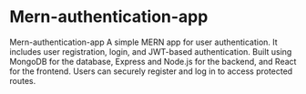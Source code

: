 # Mern-authentication-app
Mern-authentication-app A simple MERN app for user authentication. It includes user registration, login, and JWT-based authentication. Built using MongoDB for the database, Express and Node.js for the backend, and React for the frontend. Users can securely register and log in to access protected routes.
